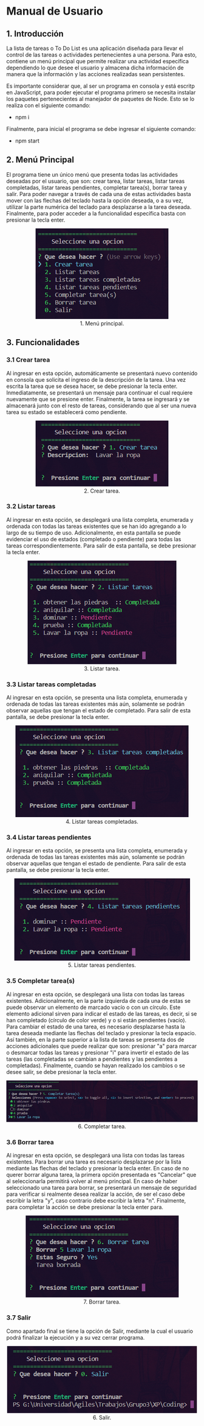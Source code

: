 # Manual de Usuario

## 1. Introducción

La lista de tareas o To Do List es una aplicación diseñada para llevar el control de las tareas o actividades pertenecientes a una persona. Para esto, contiene un menú principal que permite realizar una actividad específica dependiendo lo que desee el usuario y almacena dicha información de manera que la información y las acciones realizadas sean persistentes.

Es importante considerar que, al ser un programa en consola y está escritp en JavaScript, para poder ejecutar el programa primero se necesita instalar los paquetes pertenecientes al manejador de paquetes de Node. Esto se lo realiza con el siguiente comando:

* npm i

Finalmente, para inicial el programa se debe ingresar el siguiente comando:

* npm start

## 2. Menú Principal

El programa tiene un único menú que presenta todas las actividades deseadas por el usuario, que son: crear tarea, listar tareas, listar tareas completadas, listar tareas pendientes, completar tarea(s), borrar tarea y salir. Para poder navegar a través de cada una de estas actividades basta mover con las flechas del teclado hasta la opción deseada, o a su vez, utilizar la parte numérica del teclado para desplazarse a la tarea deseada. Finalmente, para poder acceder a la funcionalidad específica basta con presionar la tecla enter.

<p align="center">
  <img src="image/menuPrincipal.png" /><br />
  1. Menú principal.
</p>


## 3. Funcionalidades

### 3.1 Crear tarea

Al ingresar en esta opción, automáticamente se presentará nuevo contenido en consola que solicita el ingreso de la descripción de la tarea. Una vez escrita la tarea que se desea hacer, se debe presionar la tecla enter. Inmediatamente, se presentará un mensaje para continuar el cual requiere nuevamente que se presione enter. Finalmente, la tarea se ingresará y se almacenará junto con el resto de tareas, considerando que al ser una nueva tarea su estado se establecerá como pendiente.

<p align="center">
  <img src="image/crearTarea.png" /><br />
  2. Crear tarea.
</p>


### 3.2 Listar tareas

Al ingresar en esta opción, se desplegará una lista completa, enumerada y ordenada con todas las tareas existentes que se han ido agregando a lo largo de su tiempo de uso. Adicionalmente, en esta pantalla se puede evidenciar el uso de estados (completado o pendiente) para todas las tareas correspondientemente. Para salir de esta pantalla, se debe presionar la tecla enter.

<p align="center">
  <img src="image/listarTarea.png" /><br />
  3. Listar tarea.
</p>

### 3.3 Listar tareas completadas

Al ingresar en esta opción, se presenta una lista completa, enumerada y ordenada de todas las tareas existentes más aún, solamente se podrán observar aquellas que tengan el estado de completado. Para salir de esta pantalla, se debe presionar la tecla enter.

<p align="center">
  <img src="image/listarTareasCompletadas.png" /><br />
  4. Listar tareas completadas.
</p>

### 3.4 Listar tareas pendientes

Al ingresar en esta opción, se presenta una lista completa, enumerada y ordenada de todas las tareas existentes más aún, solamente se podrán observar aquellas que tengan el estado de pendiente. Para salir de esta pantalla, se debe presionar la tecla enter.

<p align="center">
  <img src="image/listarTareasPendientes.png" /><br />
  5. Listar tareas pendientes.
</p>

### 3.5 Completar tarea(s)

Al ingresar en esta opción, se desplegará una lista con todas las tareas existentes. Adicionalmente, en la parte izquierda de cada una de estas se puede observar un elemento de marcado vacío o con un círculo. Este elemento adicional sirven para indicar el estado de las tareas, es decir, si se han completado (círculo de color verde) y o si están pendientes (vacío).  Para cambiar el estado de una tarea, es necesario desplazarse hasta la tarea deseada mediante las flechas del teclado y presionar la tecla espacio. Así también, en la parte superior a la lista de tareas se presenta dos de acciones adicionales que puede realizar que son: presionar "a" para marcar o desmarcar todas las tareas y presionar "i" para invertir el estado de las tareas (las completadas se cambian a pendientes y las pendientes a completadas). Finalmente, cuando se hayan realizado los cambios o se desee salir, se debe presionar la tecla enter.

<p align="center">
  <img src="image/completarTarea.png" /><br />
  6. Completar tarea.
</p>

### 3.6 Borrar tarea

Al ingresar en esta opción, se desplegará una lista con todas las tareas existentes. Para borrar una tarea es necesario desplazarse por la lista mediante las flechas del teclado y presionar la tecla enter. En caso de no querer borrar alguna tarea, la primera opción presentada es "Cancelar" que al seleccionarla permitirá volver al menú principal. En caso de haber seleccionado una tarea para borrar, se presentará un mensaje de seguridad para verificar si realmente desea realizar la acción, de ser el caso debe escribir la letra "y", caso contrario debe escribir la letra "n". Finalmente, para completar la acción se debe presionar la tecla enter para.

<p align="center">
  <img src="image/borrarTarea.png" /><br />
  7. Borrar tarea.
</p>


### 3.7 Salir

Como apartado final se tiene la opción de Salir, mediante la cual el usuario podrá finalizar la ejecución y a su vez cerrar programa.

<p align="center">
  <img src="image/salir.png" /><br />
  6. Salir.
</p>